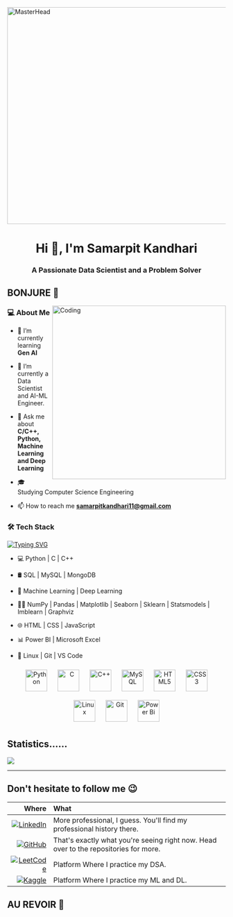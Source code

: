 <img src="https://coder.com/og-image.png" alt="MasterHead" width="1000" height="500"/>
<h1 align="center">Hi 👋, I'm Samarpit Kandhari</h1>
<h3 align="center">A Passionate Data Scientist and a Problem Solver</h3>
<h2>BONJURE 👋</h2>
<img align="right" alt="Coding" width="400" src="https://media1.giphy.com/media/RbDKaczqWovIugyJmW/200.gif">
<h3> 💻 About Me </h3>

- 🌱 I’m currently learning **Gen AI**

- 🔭 I’m currently a Data Scientist and AI-ML Engineer.

- 💬 Ask me about **C/C++, Python, Machine Learning and Deep Learning**

- 🎓 Studying Computer Science Engineering

- 📫 How to reach me **samarpitkandhari11@gmail.com**

<h3>🛠 Tech Stack</h3>

[![Typing SVG](https://readme-typing-svg.herokuapp.com?font=anthon&size=26&duration=5002&color=D32EFF&lines=Python+%7C+C+%7C+C%2B%2B;MySQL+%7C+SQL+%7C+MongoDB;Machine+Learning;Deep+Learning;Power+BI+%7C+Microsoft+Excel;HTML+%7C+CSS;Linux+%7C+Git+%7C+VS+Code)](https://git.io/typing-svg)
- 💻 Python | C | C++

- 🛢 SQL | MySQL | MongoDB

- 🤖 Machine Learning | Deep Learning

- 🧑‍💻 NumPy | Pandas | Matplotlib | Seaborn | Sklearn | Statsmodels | Imblearn | Graphviz

- 🌐 HTML | CSS | JavaScript
  
- 📊 Power BI | Microsoft Excel 
  
- 🔧 Linux | Git | VS Code

<div align="center">  
<a href="https://www.python.org/" target="_blank"><img style="margin: 10px" src="https://profilinator.rishav.dev/skills-assets/python-original.svg" alt="Python" height="50" /></a>  
<a href="https://www.cprogramming.com/" target="_blank"><img style="margin: 10px" src="https://profilinator.rishav.dev/skills-assets/c-original.svg" alt="C" height="50" /></a>  
<a href="https://www.cplusplus.com/" target="_blank"><img style="margin: 10px" src="https://profilinator.rishav.dev/skills-assets/cplusplus-original.svg" alt="C++" height="50" /></a>  
<a href="https://www.mysql.com/" target="_blank"><img style="margin: 10px" src="https://profilinator.rishav.dev/skills-assets/mysql-original-wordmark.svg" alt="MySQL" height="50" /></a>  
<a href="https://en.wikipedia.org/wiki/HTML5" target="_blank"><img style="margin: 10px" src="https://profilinator.rishav.dev/skills-assets/html5-original-wordmark.svg" alt="HTML5" height="50" /></a>  
<a href="https://www.w3schools.com/css/" target="_blank"><img style="margin: 10px" src="https://profilinator.rishav.dev/skills-assets/css3-original-wordmark.svg" alt="CSS3" height="50" /></a>  
<a href="https://www.linux.org/" target="_blank"><img style="margin: 10px" src="https://profilinator.rishav.dev/skills-assets/linux-original.svg" alt="Linux" height="50" /></a>  
<a href="https://github.com/" target="_blank"><img style="margin: 10px" src="https://profilinator.rishav.dev/skills-assets/git-scm-icon.svg" alt="Git" height="50" /></a>  
<a href="https://powerbi.microsoft.com/en-us/" target="_blank"><img style="margin: 10px" src="https://profilinator.rishav.dev/skills-assets/powerbi.png" alt="Power Bi" height="50" /></a>  
  
</div>

<h2 align="left">Statistics......</h2>

<!--
<img align="center" src="https://github-readme-stats.vercel.app/api/top-langs?username=SamarpitKandhari&count_private=true&theme=algolia" >

<p><img align="center" src="https://github-readme-stats.vercel.app/api?username=SamarpitKandhari&count_private=true&theme=algolia&show_icons=true&hide=issues" /></p>
-->
<p><img align="center" src="https://github-readme-streak-stats.herokuapp.com/?user=SamarpitKandhari&theme=github-dark&hide_border=true&count_private=true&date_format=j%20M%5B%20Y%5D" /></p><hr>
<!--
<p align="center"> Visitors count:<br><img src="https://profile-counter.glitch.me/SamarpitKandhari/count.svg" /></p>
-->
<h2 align="left">Don't hesitate to follow me 😉</h2>

| Where | What |
|-:|:-| 
| [![LinkedIn](https://img.shields.io/badge/LinkedIn-0077B5?style=for-the-badge&logo=linkedin&logoColor=white)](https://linkedin.com/in/samarpit-kandhari) | More professional, I guess. You'll find my professional history there. |
| [![GitHub](https://img.shields.io/badge/-Github-181717?style=for-the-badge&logo=Github&logoColor=white)](https://github.com/SamarpitKandhari) | That's exactly what you're seeing right now. Head over to the repositories for more. |
| [![LeetCode](https://img.shields.io/badge/LeetCode-FFA500?style=for-the-badge&logo=leetcode&logoColor=white)](https://www.leetcode.com/samarpitkandhari11) | Platform Where I practice my DSA. |
| [![Kaggle](https://img.shields.io/badge/Kaggle-20BEFF?style=for-the-badge&logo=kaggle&logoColor=white)](https://www.kaggle.com/sanarpit) | Platform Where I practice my ML and DL. |



<h2>AU REVOIR 👋</h2>
